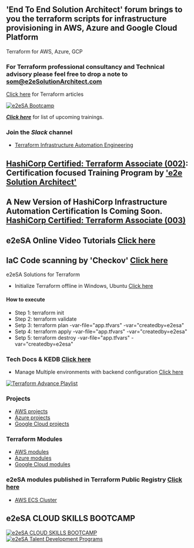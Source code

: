 ## 'End To End Solution Architect' forum brings to you the terraform scripts for infrastructure provisioning in AWS, Azure and Google Cloud Platform
Terraform for AWS, Azure, GCP

### For Terraform professional consultancy and Technical advisory please feel free to drop a note to som@e2eSolutionArchitect.com
[Click here](https://e2esolutionarchitect.com/tag/terraform) for Terraform articles

[![e2eSA Bootcamp](https://github.com/e2eSolutionArchitect/terraform/assets/62712515/2c426185-7f29-4658-8e72-2d3ece8010e7)](https://e2esolutionarchitect.eventbrite.ca)

***[Click here](https://e2esolutionarchitect.eventbrite.com)*** for list of upcoming trainings.

### Join the ***Slack*** channel 
 - [Terraform Infrastructure Automation Engineering](https://talentdevelop-u8d3237.slack.com/archives/C04KCD8183B)

## [HashiCorp Certified: Terraform Associate (002)](https://github.com/e2eSolutionArchitect/academy/blob/main/certification-based-training-programs/terraform/terraform-associate-002.md): Certification focused Training Program by ['e2e Solution Architect'](https://e2esolutionarchitect.com/role-based-training-program/)

## A New Version of HashiCorp Infrastructure Automation Certification Is Coming Soon. [HashiCorp Certified: Terraform Associate (003)](https://github.com/e2eSolutionArchitect/academy/blob/main/certification-based-training-programs/terraform/terraform-associate-003.md)

## e2eSA Online Video Tutorials [Click here](https://www.youtube.com/channel/UC5Juuk7aTvbRmrABMq4onJA/videos)

## IaC Code scanning by 'Checkov' [Click here](https://github.com/e2eSolutionArchitect/terraform/tree/main/checknov)

e2eSA Solutions for Terraform
- Initialize Terraform offline in Windows, Ubuntu [Click here](https://github.com/e2eSolutionArchitect/terraform/blob/main/providers/docs/terraform-offline-initialize.md)

#### How to execute
- Step 1: terraform init
- Step 2: terraform validate
- Setp 3: terraform plan -var-file="app.tfvars" -var="createdby=e2esa"
- Setp 4: terraform apply -var-file="app.tfvars" -var="createdby=e2esa"
- Setp 5: terraform destroy -var-file="app.tfvars" -var="createdby=e2esa"

### Tech Docs & KEDB [Click here](https://github.com/e2eSolutionArchitect/KEDB)
- Manage Multiple environments with backend configuration [Click here](https://github.com/e2eSolutionArchitect/KEDB/blob/main/terraform/terraform%20backend%20values%20not%20allowed.md)

[![Terraform Advance Playlist](https://user-images.githubusercontent.com/62712515/206504025-16ae6833-1289-4f79-bc50-10439207cebd.png)](https://www.youtube.com/playlist?list=PLuBBTh-4TzDkUiWqlrwwnJ3QFJdP4JiPy)

### Projects
- [AWS projects](https://github.com/e2eSolutionArchitect/terraform/tree/main/providers/aws/projects)
- [Azure projects](https://github.com/e2eSolutionArchitect/terraform/tree/main/providers/azure/projects)
- [Google Cloud projects](https://github.com/e2eSolutionArchitect/terraform/tree/main/providers/google-cloud/projects)

### Terraform Modules
- [AWS modules](https://github.com/e2eSolutionArchitect/terraform/tree/main/providers/aws/modules)
- [Azure modules](https://github.com/e2eSolutionArchitect/terraform/tree/main/providers/azure/modules)
- [Google Cloud modules](https://github.com/e2eSolutionArchitect/terraform/tree/main/providers/google-cloud/modules)

### e2eSA modules published in Terraform Public Registry [Click here](https://registry.terraform.io/namespaces/e2eSolutionArchitect)
- [AWS ECS Cluster](https://registry.terraform.io/modules/e2eSolutionArchitect/ecs-cluster/aws/latest)

## e2eSA CLOUD SKILLS BOOTCAMP 

[![e2eSA CLOUD SKILLS BOOTCAMP](https://user-images.githubusercontent.com/62712515/213931902-aa4143d0-760f-4fd4-9886-7d7d99ef9ec4.png)](https://github.com/e2eSolutionArchitect/academy/blob/main/bootcamp/readme.md)
[![e2eSA Talent Development Programs](https://user-images.githubusercontent.com/62712515/212548238-92365832-fe03-47c7-8c06-701834a67ebf.png)](https://github.com/e2eSolutionArchitect/academy)
